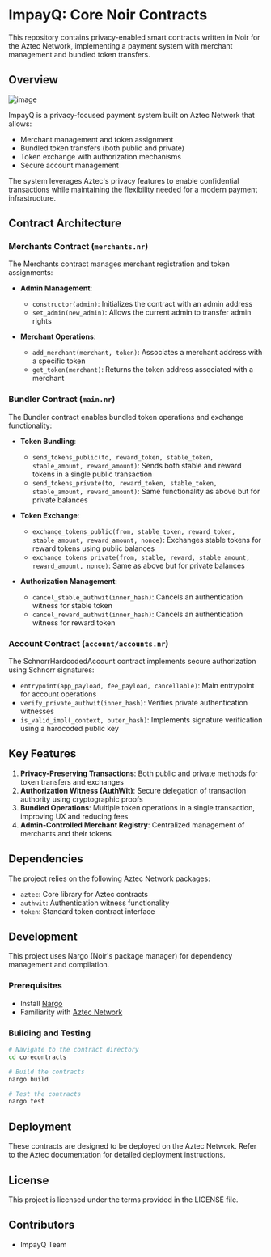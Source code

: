 # ImpayQ: Core Noir Contracts

This repository contains privacy-enabled smart contracts written in Noir for the Aztec Network, implementing a payment system with merchant management and bundled token transfers.

## Overview

![image](https://github.com/user-attachments/assets/2ced0065-4176-478b-b5cb-3d4d209be598)


ImpayQ is a privacy-focused payment system built on Aztec Network that allows:
- Merchant management and token assignment
- Bundled token transfers (both public and private)
- Token exchange with authorization mechanisms
- Secure account management

The system leverages Aztec's privacy features to enable confidential transactions while maintaining the flexibility needed for a modern payment infrastructure.

## Contract Architecture

### Merchants Contract (`merchants.nr`)

The Merchants contract manages merchant registration and token assignments:

- **Admin Management**: 
  - `constructor(admin)`: Initializes the contract with an admin address
  - `set_admin(new_admin)`: Allows the current admin to transfer admin rights

- **Merchant Operations**:
  - `add_merchant(merchant, token)`: Associates a merchant address with a specific token
  - `get_token(merchant)`: Returns the token address associated with a merchant

### Bundler Contract (`main.nr`)

The Bundler contract enables bundled token operations and exchange functionality:

- **Token Bundling**:
  - `send_tokens_public(to, reward_token, stable_token, stable_amount, reward_amount)`: Sends both stable and reward tokens in a single public transaction
  - `send_tokens_private(to, reward_token, stable_token, stable_amount, reward_amount)`: Same functionality as above but for private balances

- **Token Exchange**:
  - `exchange_tokens_public(from, stable_token, reward_token, stable_amount, reward_amount, nonce)`: Exchanges stable tokens for reward tokens using public balances
  - `exchange_tokens_private(from, stable, reward, stable_amount, reward_amount, nonce)`: Same as above but for private balances

- **Authorization Management**:
  - `cancel_stable_authwit(inner_hash)`: Cancels an authentication witness for stable token
  - `cancel_reward_authwit(inner_hash)`: Cancels an authentication witness for reward token

### Account Contract (`account/accounts.nr`)

The SchnorrHardcodedAccount contract implements secure authorization using Schnorr signatures:

- `entrypoint(app_payload, fee_payload, cancellable)`: Main entrypoint for account operations
- `verify_private_authwit(inner_hash)`: Verifies private authentication witnesses
- `is_valid_impl(_context, outer_hash)`: Implements signature verification using a hardcoded public key

## Key Features

1. **Privacy-Preserving Transactions**: Both public and private methods for token transfers and exchanges
2. **Authorization Witness (AuthWit)**: Secure delegation of transaction authority using cryptographic proofs
3. **Bundled Operations**: Multiple token operations in a single transaction, improving UX and reducing fees
4. **Admin-Controlled Merchant Registry**: Centralized management of merchants and their tokens

## Dependencies

The project relies on the following Aztec Network packages:
- `aztec`: Core library for Aztec contracts
- `authwit`: Authentication witness functionality
- `token`: Standard token contract interface

## Development

This project uses Nargo (Noir's package manager) for dependency management and compilation.

### Prerequisites

- Install [Nargo](https://noir-lang.org/getting_started/nargo_installation)
- Familiarity with [Aztec Network](https://docs.aztec.network/)

### Building and Testing

```bash
# Navigate to the contract directory
cd corecontracts

# Build the contracts
nargo build

# Test the contracts
nargo test
```

## Deployment

These contracts are designed to be deployed on the Aztec Network. Refer to the Aztec documentation for detailed deployment instructions.

## License

This project is licensed under the terms provided in the LICENSE file.

## Contributors

- ImpayQ Team
